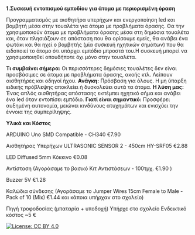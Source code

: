 **1.Συσκευή εντοπισμού εμποδίου για άτομα με περιορισμένη όραση**

Προγραμματισμός με αισθητήρα υπερήχων και ενεργοποίηση led και βομβητή μέσα στην τουαλέτα για άτομα με προβλήματα όρασης. Θα την χρησιμοποιούν άτομα με προβλήματα όρασης μέσα στη δημόσια τουαλέτα και, όταν πλησιάζουν σε απόσταση που θα ορίσουμε εμείς, θα ανάβει ένα φωτάκι και θα ηχεί ο βομβητής (μία συσκευή ηχητικών σημάτων) που θα ειδοποιεί το άτομο ότι υπάρχει εμπόδιο μπροστά του.Η συσκευή μπορεί να χρησιμοποιηθεί οπουδήποτε όχι μόνο στην τουαλέτα.

**Τι συμβαίνει σήμερα:** Οι περισσότερες δημόσιες τουαλέτες δεν είναι προσβάσιμες σε άτομα με προβλήματα όρασης, ακοής κτλ. Λείπουν αισθητήρες και οδηγοί ήχου.
**Ανάγκη:** Πρόσβαση για όλους. Η μη ύπαρξη ειδικής πρόβλεψης αποκλείει ή δυσκολεύει αυτά τα άτομα.
**Η λύση μας:** Ένας απλός αισθητήρας απόστασης εκπέμπει ηχητικό σήμα και ανάβει ένα led όταν εντοπίσει εμπόδιο.
**Γιατί είναι σημαντικό:** Προσφέρει αυξημένη αυτονομία, μειώνει κινδύνους ατυχημάτων και ενισχύει την έννοια της συμπερίληψης.


**Υλικά και Κόστος**

ARDUINO Uno SMD Compatible - CH340  €7.90

Αισθητήρας Υπερήχων ULTRASONIC SENSOR 2 - 450cm HY-SRF05  €2.88

LED Diffused 5mm Κόκκινο  €0.08 

Αντίσταση (Αγοράσαμε το βασικό  Κιτ Αντιστάσεων - 100τμχ.  €1.90 )

Buzzer 5V  €1.28

Καλώδια σύνδεσης (Αγοράσαμε το Jumper Wires 15cm Female to Male - Pack of 10 (Mix) €1.44 και κάποια υπήρχαν στο σχολείο)

Πηγή τροφοδοσίας (μπαταρία + υποδοχή) Υπήρχε στο σχολείο Ενδεικτικό κόστος ~5 € 

[![License: CC BY 4.0](https://img.shields.io/badge/License-CC%20BY%204.0-lightgrey.svg)](https://creativecommons.org/licenses/by/4.0/)
